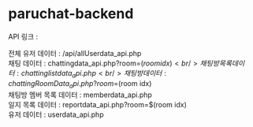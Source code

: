 # paruchat-backend

API 링크 : 

전체 유저 데이터 : /api/allUserdata_api.php <br />
채팅 데이터 : chattingdata_api.php?room=$(room idx)<br />
채팅 방 목록 데이터 : chattinglistdata_api.php<br />
채팅방 데이터 : chattingRoomData_api.php?room=$(room idx)<br />
채팅방 멤버 목록 데이터 : memberdata_api.php<br />
일지 목록 데이터 : reportdata_api.php?room=$(room idx)<br />
유저 데이터 : userdata_api.php

